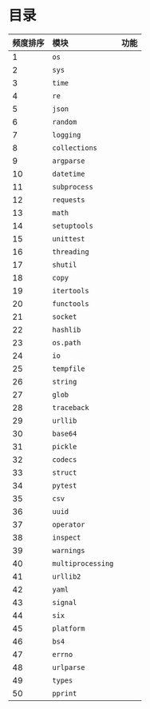 # 目录

| 频度排序 | 模块               | 功能                                             |   
| :------ | :---------------  | :---------------------------------------------- |  
| 1       | `os`              |                                                 |  
| 2       | `sys`             |                                                 |  
| 3       | `time`            |                                                 |  
| 4       | `re`              |                                                 |  
| 5       | `json`            |                                                 |  
| 6       | `random`          |                                                 |  
| 7       | `logging`         |                                                 |  
| 8       | `collections`     |                                                 |  
| 9       | `argparse`        |                                                 |  
| 10      | `datetime`        |                                                 |  
| 11      | `subprocess`      |                                                 |  
| 12      | `requests`        |                                                 |  
| 13      | `math`            |                                                 |  
| 14      | `setuptools`      |                                                 |  
| 15      | `unittest`        |                                                 |  
| 16      | `threading`       |                                                 |  
| 17      | `shutil`          |                                                 |  
| 18      | `copy`            |                                                 |  
| 19      | `itertools`       |                                                 |  
| 20      | `functools`       |                                                 |  
| 21      | `socket`          |                                                 |  
| 22      | `hashlib`         |                                                 |  
| 23      | `os.path`         |                                                 |  
| 24      | `io`              |                                                 |  
| 25      | `tempfile`        |                                                 |  
| 26      | `string`          |                                                 |  
| 27      | `glob`            |                                                 |  
| 28      | `traceback`       |                                                 |  
| 29      | `urllib`          |                                                 |  
| 30      | `base64`          |                                                 |  
| 31      | `pickle`          |                                                 |  
| 32      | `codecs`          |                                                 |  
| 33      | `struct`          |                                                 |  
| 34      | `pytest`          |                                                 |  
| 35      | `csv`             |                                                 |  
| 36      | `uuid`            |                                                 |  
| 37      | `operator`        |                                                 |  
| 38      | `inspect`         |                                                 |  
| 39      | `warnings`        |                                                 |  
| 40      | `multiprocessing` |                                                 |  
| 41      | `urllib2`         |                                                 |  
| 42      | `yaml`            |                                                 |  
| 43      | `signal`          |                                                 |  
| 44      | `six`             |                                                 |  
| 45      | `platform`        |                                                 |  
| 46      | `bs4`             |                                                 |  
| 47      | `errno`           |                                                 |  
| 48      | `urlparse`        |                                                 |  
| 49      | `types`           |                                                 |  
| 50      | `pprint`          |                                                 |  
   
<!-- 
1. os	用在(28679)个项目中
2.  sys	用在(26398)个项目中
3. time	用在(17784)个项目中
4. re	用在(15645)个项目中
5. json	用在(15400)个项目中
6. random	用在(11208)个项目中
7. numpy	用在(10875)个项目中
8. logging	用在(10831)个项目中
9. collections	用在(10006)个项目中
10. argparse	用在(9594)个项目中
11. datetime	用在(9493)个项目中
12. subprocess	用在(8309)个项目中
13. requests	用在(8127)个项目中
14. math	用在(8021)个项目中
15. setuptools	用在(6825)个项目中
16. unittest	用在(6321)个项目中
17. threading	用在(6030)个项目中
18. datetime.datetime	用在(5460)个项目中
19. shutil	用在(5378)个项目中
20. copy	用在(5313)个项目中
21. itertools	用在(5278)个项目中
22. functools	用在(5189)个项目中
23. socket	用在(4670)个项目中
24. hashlib	用在(4477)个项目中
25. os.path	用在(4446)个项目中
26. io	用在(4367)个项目中
27. tempfile	用在(4343)个项目中
28. matplotlib.pyplot	用在(4270)个项目中
29. string	用在(4237)个项目中
30. glob	用在(4027)个项目中
    
31. traceback	用在(3983)个项目中
32. urllib	用在(3941)个项目中
33. base64	用在(3877)个项目中
34. pickle	用在(3640)个项目中
35. codecs	用在(3608)个项目中
36. struct	用在(3495)个项目中
37. pytest	用在(3470)个项目中
38. csv	用在(3432)个项目中
39. uuid	用在(3428)个项目中
40. operator	用在(3172)个项目中
41. inspect	用在(3137)个项目中
42. pandas	用在(2971)个项目中
43. flask	用在(2951)个项目中
44. warnings	用在(2819)个项目中
45. multiprocessing	用在(2716)个项目中
46. urllib2	用在(2709)个项目中
47. tensorflow	用在(2703)个项目中
48. yaml	用在(2579)个项目中
49. PIL.Image	用在(2531)个项目中
50. signal	用在(2473)个项目中
51. six	用在(2404)个项目中
52. django.conf.urls	用在(2352)个项目中
53. platform	用在(2341)个项目中
54. django.db.models	用在(2305)个项目中
55. django.core.wsgi	用在(2221)个项目中
56. urllib.parse	用在(2176)个项目中
57. bs4	用在(2176)个项目中
58. errno	用在(2122)个项目中
59. urlparse	用在(2010)个项目中
60. types	用在(1987)个项目中

61. pprint	用在(1979)个项目中
62. django.conf.settings	用在(1947)个项目中
63. django.apps	用在(1924)个项目中
64. flask.request	用在(1852)个项目中
65. cv2	用在(1847)个项目中
66. zipfile	用在(1845)个项目中
67. django.contrib	用在(1837)个项目中
68. mock	用在(1819)个项目中
69. django.db.migrations	用在(1814)个项目中
70. gzip	用在(1800)个项目中
71. StringIO	用在(1771)个项目中
72. cPickle	用在(1741)个项目中
73. binascii	用在(1729)个项目中
74. ConfigParser	用在(1726)个项目中
75. getpass	用在(1699)个项目中
76. configparser	用在(1614)个项目中
77. django.shortcuts	用在(1612)个项目中
78. pkg_resources	用在(1579)个项目中
79. contextlib	用在(1577)个项目中
80. importlib	用在(1553)个项目中
81. optparse	用在(1540)个项目中
82. sqlite3	用在(1537)个项目中
83. django	用在(1530)个项目中
84. django.http	用在(1513)个项目中
85. ctypes	用在(1493)个项目中
86. textwrap	用在(1485)个项目中
87. abc	用在(1478)个项目中
88. shlex	用在(1466)个项目中
89. urllib.request	用在(1462)个项目中
90. matplotlib	用在(1462)个项目中
    
91. setuptools.setup	用在(1450)个项目中
92. Queue	用在(1438)个项目中
93. utils	用在(1432)个项目中
94. xml.etree.ElementTree	用在(1340)个项目中
95. enum	用在(1339)个项目中
96. ast	用在(1296)个项目中
97. queue	用在(1283)个项目中
98. ssl	用在(1256)个项目中
99.  config	用在(1253)个项目中
100. django.forms	用在(1204)个项目中
101. keras.models	用在(1195)个项目中
102. imp	用在(1193)个项目中
103. tarfile	用在(1182)个项目中
104. click	用在(1179)个项目中
105. asyncio	用在(1170)个项目中
106. select	用在(1165)个项目中
107. jinja2	用在(1138)个项目中
108. django.contrib.admin	用在(1134)个项目中
109. zlib	用在(1130)个项目中
110. atexit	用在(1120)个项目中
111. sklearn.metrics	用在(1090)个项目中
112. sqlalchemy	用在(1088)个项目中
113. django.test	用在(1080)个项目中
114. fnmatch	用在(1034)个项目中
115. getopt	用在(1025)个项目中
116. stat	用在(1008)个项目中
117. unittest.mock	用在(989)个项目中
118. calendar	用在(973)个项目中
119. decimal	用在(964)个项目中
120. unicodedata	用在(961)个项目中
     
121. keras.layers	用在(949)个项目中
122. sphinx_rtd_theme	用在(938)个项目中
123. redis	用在(937)个项目中
124. hmac	用在(936)个项目中
125. mimetypes	用在(919)个项目中
126. httplib	用在(910)个项目中
127. cStringIO	用在(907)个项目中
128. django.contrib.auth.models	用在(904)个项目中
129. django.core.urlresolvers	用在(881)个项目中
130. django.utils.timezone	用在(878)个项目中
131. lxml.etree	用在(873)个项目中
132. smtplib	用在(859)个项目中
133. fcntl	用在(859)个项目中
134. pkgutil	用在(848)个项目中
135. builtins	用在(848)个项目中
136. pytz	用在(845)个项目中
137. webbrowser	用在(844)个项目中
138. boto3	用在(838)个项目中
139. django.core.exceptions	用在(834)个项目中
140. pymongo	用在(814)个项目中
141. cgi	用在(798)个项目中
142. django.template	用在(796)个项目中
143. pdb	用在(794)个项目中
144. gc	用在(789)个项目中
145. tqdm	用在(780)个项目中
146. array	用在(777)个项目中
147. locale	用在(768)个项目中
148. typing	用在(764)个项目中
149. sklearn.preprocessing	用在(762)个项目中
150. simplejson	用在(738)个项目中

151. django.contrib.auth	用在(720)个项目中
152. weakref	用在(704)个项目中
153. django.views.generic	用在(699)个项目中
154. selenium.webdriver	用在(694)个项目中
155. sqlalchemy.orm	用在(688)个项目中
156. pathlib	用在(680)个项目中
157. scipy	用在(678)个项目中
158. doctest	用在(671)个项目中
159. numbers	用在(666)个项目中
160. bisect	用在(660)个项目中
161. difflib	用在(653)个项目中
162. datetime.date	用在(641)个项目中
163. scipy.stats	用在(639)个项目中
164. theano	用在(631)个项目中
165. h5py	用在(610)个项目中
166. sklearn.svm	用在(604)个项目中
167. six.moves	用在(602)个项目中
168. psutil	用在(598)个项目中
169. sqlalchemy.ext.declarative	用在(590)个项目中
170. sklearn.linear_model	用在(589)个项目中
171. distutils.core	用在(589)个项目中
172. django.conf	用在(588)个项目中
173. keras.optimizers	用在(586)个项目中
174. rest_framework.serializers	用在(581)个项目中
175. django.core.management.base	用在(578)个项目中
176. model	用在(577)个项目中
177. nltk	用在(575)个项目中
178. cookielib	用在(569)个项目中
179. heapq	用在(565)个项目中
180. pygame	用在(562)个项目中

181. util	用在(561)个项目中
182. pwd	用在(561)个项目中
183. sklearn.model_selection	用在(556)个项目中
184. theano.tensor	用在(543)个项目中
185. django.conf.urls.static	用在(535)个项目中
186. thread	用在(534)个项目中
187. models	用在(525)个项目中
188. email.mime.text	用在(523)个项目中
189. torch	用在(514)个项目中
190. sklearn.cross_validation	用在(510)个项目中
191. timeit	用在(509)个项目中
192. xml.dom.minidom	用在(502)个项目中
193. __builtin__	用在(502)个项目中
194. PIL.ImageDraw	用在(499)个项目中
195. concurrent.futures	用在(496)个项目中
196. sklearn.ensemble	用在(496)个项目中
197. flask_sqlalchemy	用在(490)个项目中
198. django.template.loader	用在(488)个项目中
199. pip	用在(480)个项目中
200. psycopg2	用在(480)个项目中
201. scipy.misc	用在(479)个项目中
202. MySQLdb	用在(478)个项目中
203. scrapy	用在(477)个项目中
204. termios	用在(473)个项目中
205. distutils.version	用在(470)个项目中
206. networkx	用在(468)个项目中
207. serial	用在(455)个项目中
208. ipaddress	用在(454)个项目中
209. celery	用在(453)个项目中
210. posixpath	用在(451)个项目中

211. torch.nn	用在(451)个项目中
212. chardet	用在(450)个项目中
213. urllib3	用在(449)个项目中
214. torch.autograd	用在(448)个项目中
215. django.db	用在(446)个项目中
216. scipy.optimize	用在(441)个项目中
217. cProfile	用在(441)个项目中
218. scipy.sparse	用在(440)个项目中
219. numpy.random	用在(438)个项目中
220. keras.callbacks	用在(438)个项目中
221. dateutil.parser	用在(427)个项目中
222. requests.exceptions	用在(426)个项目中
223. aiohttp	用在(424)个项目中
224. seaborn	用在(421)个项目中
225. __future__	用在(418)个项目中
226. rest_framework.response	用在(417)个项目中
227. keras.layers.core	用在(416)个项目中
228. django.dispatch	用在(411)个项目中
229. urllib.error	用在(411)个项目中
230. SocketServer	用在(411)个项目中
231. email	用在(409)个项目中
232. Crypto.Cipher.AES	用在(408)个项目中
233. settings	用在(403)个项目中
234. django.urls	用在(396)个项目中
235. bz2	用在(395)个项目中
236. itertools.chain	用在(394)个项目中
237. email.utils	用在(394)个项目中
238. flask.current_app	用在(389)个项目中
239. django.contrib.messages	用在(384)个项目中
240. paramiko	用在(380)个项目中

241. http.client	用在(378)个项目中
242. django.db.transaction	用在(377)个项目中
243. pylab	用在(374)个项目中
244. django.utils.encoding	用在(374)个项目中
245. pip.req	用在(373)个项目中
246. HTMLParser	用在(369)个项目中
247. caffe	用在(363)个项目中
248. sklearn.decomposition	用在(362)个项目中
249. RPi.GPIO	用在(360)个项目中
250. commands	用在(358)个项目中
251. tkinter	用在(358)个项目中
252. cryptography.hazmat.backends	用在(358)个项目中
253. readline	用在(358)个项目中
254. sklearn.datasets	用在(357)个项目中
255. grp	用在(353)个项目中
256. logging.handlers	用在(351)个项目中
257. scipy.io	用在(349)个项目中
258. lxml.html	用在(346)个项目中
259. sklearn.cluster	用在(342)个项目中
260. certifi	用在(342)个项目中
261. pypandoc	用在(342)个项目中
262. pymysql	用在(341)个项目中
263. PyQt5.QtCore	用在(339)个项目中
264. matplotlib.patches	用在(339)个项目中
265. twisted.internet.reactor	用在(339)个项目中
266. pstats	用在(337)个项目中
267. BaseHTTPServer	用在(337)个项目中
268. PyQt5.QtWidgets	用在(337)个项目中
269. httplib2	用在(335)个项目中
270. PyQt4.QtGui	用在(334)个项目中

271. django.utils.safestring	用在(334)个项目中
272. dummy_threading	用在(332)个项目中
273. distutils.core.setup	用在(328)个项目中
274. plistlib	用在(328)个项目中
275. ctypes.wintypes	用在(328)个项目中
276. msvcrt	用在(327)个项目中
277. gevent	用在(327)个项目中
278. code	用在(326)个项目中
279. scipy.interpolate	用在(324)个项目中
280. _thread	用在(323)个项目中
281. django.contrib.auth.decorators	用在(323)个项目中
282. marshal	用在(322)个项目中
283. wtforms	用在(320)个项目中
284. rest_framework.viewsets	用在(320)个项目中
285. xml.sax.saxutils	用在(317)个项目中
286. _winreg	用在(316)个项目中
287. Tkinter	用在(316)个项目中
288. docopt	用在(316)个项目中
289. md5	用在(315)个项目中
290. torch.nn.functional	用在(315)个项目中
291. PyQt4.QtCore	用在(315)个项目中
292. rest_framework.routers	用在(315)个项目中
293. sklearn.neighbors	用在(314)个项目中
294. sklearn.feature_extraction.text	用在(313)个项目中
295. wtforms.validators	用在(313)个项目中
296. xmlrpclib	用在(311)个项目中
297. PIL.ImageFont	用在(311)个项目中
298. socketserver	用在(311)个项目中
299. keras.utils.np_utils	用在(310)个项目中
300. tokenize	用在(310)个项目中 
-->

<!-- Source: https://codingdict.com/sources/py/all -->

